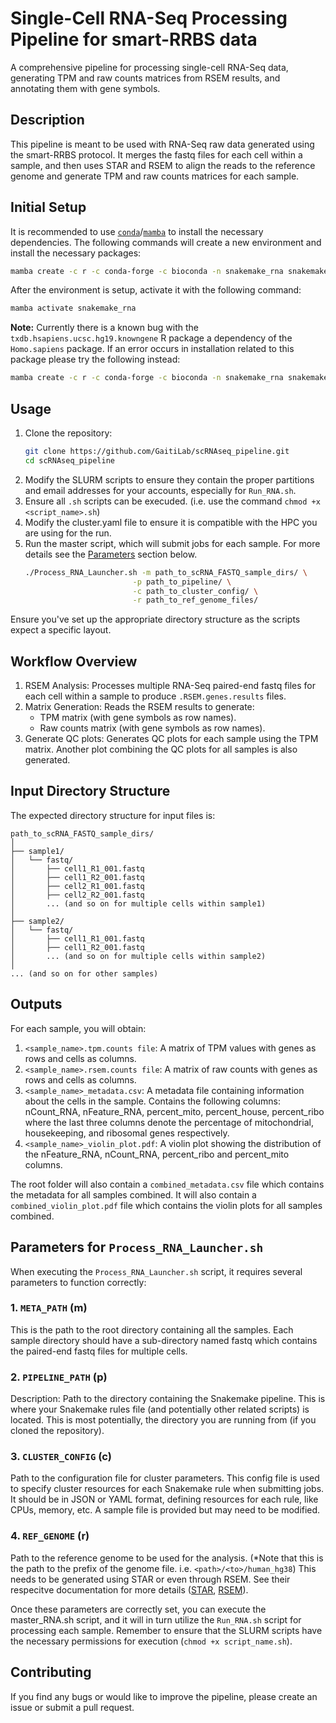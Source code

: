 # Single-Cell RNA-Seq Processing Pipeline for smart-RRBS data

A comprehensive pipeline for processing single-cell RNA-Seq data, generating TPM and raw counts matrices from RSEM results, and annotating them with gene symbols.

## Description

This pipeline is meant to be used with RNA-Seq raw data generated using the smart-RRBS protocol. It merges the fastq files for each cell within a sample, and then uses STAR and RSEM to align the reads to the reference genome and generate TPM and raw counts matrices for each sample.

## Initial Setup

It is recommended to use [`conda`]()/[`mamba`]() to install the necessary dependencies. The following commands will create a new environment and install the necessary packages:
```bash
mamba create -c r -c conda-forge -c bioconda -n snakemake_rna snakemake python rsem star r-data.table r-ggplot2 r-Seurat r-seuratobject=4.1.4 r-readr r-Matrix bioconductor-homo.sapiens r-gridExtra
```

After the environment is setup, activate it with the following command:
```bash
mamba activate snakemake_rna
```



**Note:** Currently there is a known bug with the `txdb.hsapiens.ucsc.hg19.knowngene` R package a dependency of the `Homo.sapiens` package. If an error occurs in installation related to this package please try the following instead:
```bash
mamba create -c r -c conda-forge -c bioconda -n snakemake_rna snakemake python rsem star r-data.table r-ggplot2 r-Seurat r-seuratobject=4.1.4 r-readr r-Matrix bioconductor-homo.sapiens r-gridExtra bioconductor-txdb.hsapiens.ucsc.hg19.knowngene=3.2.2=r43hdfd78af_15
```

## Usage

1. Clone the repository:
   ```bash
   git clone https://github.com/GaitiLab/scRNAseq_pipeline.git
   cd scRNAseq_pipeline
   ```
2. Modify the SLURM scripts to ensure they contain the proper partitions and email addresses for your accounts, especially for `Run_RNA.sh`.
3. Ensure all `.sh` scripts can be execuded. (i.e. use the command `chmod +x <script_name>.sh`)
4. Modify the cluster.yaml file to ensure it is compatible with the HPC you are using for the run.
5. Run the master script, which will submit jobs for each sample. For more details see the [Parameters](#parameters-for-process_rna_launchersh) section below.
    ```bash
    ./Process_RNA_Launcher.sh -m path_to_scRNA_FASTQ_sample_dirs/ \
                            -p path_to_pipeline/ \
                            -c path_to_cluster_config/ \
                            -r path_to_ref_genome_files/
    ```
Ensure you've set up the appropriate directory structure as the scripts expect a specific layout.

## Workflow Overview
1. RSEM Analysis: Processes multiple RNA-Seq paired-end fastq files for each cell within a sample to produce `.RSEM.genes.results` files.
2. Matrix Generation: Reads the RSEM results to generate:
   - TPM matrix (with gene symbols as row names).
   - Raw counts matrix (with gene symbols as row names).
3. Generate QC plots: Generates QC plots for each sample using the TPM matrix. Another plot combining the QC plots for all samples is also generated.

## Input Directory Structure
The expected directory structure for input files is:
```
path_to_scRNA_FASTQ_sample_dirs/
│
├── sample1/
│   └── fastq/
│       ├── cell1_R1_001.fastq
│       ├── cell1_R2_001.fastq
│       ├── cell2_R1_001.fastq
│       ├── cell2_R2_001.fastq
│       ... (and so on for multiple cells within sample1)
│
├── sample2/
│   └── fastq/
│       ├── cell1_R1_001.fastq
│       ├── cell1_R2_001.fastq
│       ... (and so on for multiple cells within sample2)
│
... (and so on for other samples)
```

## Outputs
For each sample, you will obtain:
1. `<sample_name>.tpm.counts file`: A matrix of TPM values with genes as rows and cells as columns.
2. `<sample_name>.rsem.counts file`: A matrix of raw counts with genes as rows and cells as columns.
3. `<sample_name>_metadata.csv`: A metadata file containing information about the cells in the sample. Contains the following columns: nCount_RNA, nFeature_RNA, percent_mito, percent_house, percent_ribo where the last three columns denote the percentage of mitochondrial, housekeeping, and ribosomal genes respectively.
4. `<sample_name>_violin_plot.pdf`: A violin plot showing the distribution of the nFeature_RNA, nCount_RNA, percent_ribo and percent_mito columns.

The root folder will also contain a `combined_metadata.csv` file which contains the metadata for all samples combined. It will also contain a `combined_violin_plot.pdf` file which contains the violin plots for all samples combined.

## Parameters for `Process_RNA_Launcher.sh`
When executing the `Process_RNA_Launcher.sh` script, it requires several parameters to function correctly:

### 1. `META_PATH` (m)
This is the path to the root directory containing all the samples. Each sample directory should have a sub-directory named fastq which contains the paired-end fastq files for multiple cells.

### 2. `PIPELINE_PATH` (p)
Description:
Path to the directory containing the Snakemake pipeline. This is where your Snakemake rules file (and potentially other related scripts) is located. This is most potentially, the directory you are running from (if you cloned the repository).

### 3. `CLUSTER_CONFIG` (c)
Path to the configuration file for cluster parameters. This config file is used to specify cluster resources for each Snakemake rule when submitting jobs. It should be in JSON or YAML format, defining resources for each rule, like CPUs, memory, etc. A sample file is provided but may need to be modified.

### 4. `REF_GENOME` (r)
Path to the reference genome to be used for the analysis. (*Note that this is the path to the prefix of the genome file. i.e. `<path>/<to>/human_hg38`) This needs to be generated using STAR or even through RSEM. See their respecitve documentation for more details ([STAR](https://github.com/alexdobin/STAR), [RSEM](https://deweylab.github.io/RSEM/rsem-prepare-reference.html)).

Once these parameters are correctly set, you can execute the master_RNA.sh script, and it will in turn utilize the `Run_RNA.sh` script for processing each sample. Remember to ensure that the SLURM scripts have the necessary permissions for execution (```chmod +x script_name.sh```).

## Contributing
If you find any bugs or would like to improve the pipeline, please create an issue or submit a pull request.
